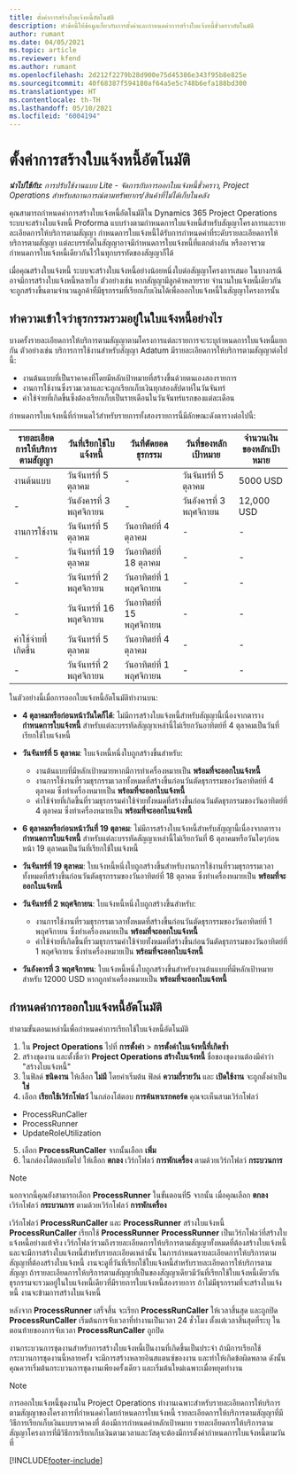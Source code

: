 ```yaml
---
title: ตั้งค่าการสร้างใบแจ้งหนี้อัตโนมัติ
description: หัวข้อนี้ให้ข้อมูลเกี่ยวกับการตั้งค่าและกำหนดค่าการสร้างใบแจ้งหนี้ชั่วคราวอัตโนมัติ
author: rumant
ms.date: 04/05/2021
ms.topic: article
ms.reviewer: kfend
ms.author: rumant
ms.openlocfilehash: 2d212f2279b28d900e75d45386e343f95b8e825e
ms.sourcegitcommit: 40f68387f594180af64a5e5c748b6efa188bd300
ms.translationtype: HT
ms.contentlocale: th-TH
ms.lasthandoff: 05/10/2021
ms.locfileid: "6004194"
---
```

# <a name="set-up-automatic-invoice-creation"></a>ตั้งค่าการสร้างใบแจ้งหนี้อัตโนมัติ 
 
_**นำไปใช้กับ:** การปรับใช้งานแบบ Lite - จัดการกับการออกใบแจ้งหนี้ชั่วคราว, Project Operations สำหรับสถานการณ์ตามทรัพยากร/สินค้าที่ไม่ได้เก็บในคลัง_

คุณสามารถกำหนดค่าการสร้างใบแจ้งหนี้อัตโนมัติใน Dynamics 365 Project Operations ระบบจะสร้างใบแจ้งหนี้ Proforma แบบร่างตามกำหนดการใบแจ้งหนี้สำหรับสัญญาโครงการและรายละเอียดการให้บริการตามสัญญา กำหนดการใบแจ้งหนี้ได้รับการกำหนดค่าที่ระดับรายละเอียดการให้บริการตามสัญญา แต่ละบรรทัดในสัญญาอาจมีกำหนดการใบแจ้งหนี้ที่แตกต่างกัน หรืออาจรวมกำหนดการใบแจ้งหนี้เดียวกันไว้ในทุกบรรทัดของสัญญาก็ได้

เมื่อคุณสร้างใบแจ้งหนี้ ระบบจะสร้างใบแจ้งหนี้อย่างน้อยหนึ่งใบต่อสัญญาโครงการเสมอ ในบางกรณี อาจมีการสร้างใบแจ้งหนี้หลายใบ ตัวอย่างเช่น หากสัญญามีลูกค้าหลายราย จำนวนใบแจ้งหนี้เดียวกันจะถูกสร้างขึ้นตามจำนวนลูกค้าที่มีธุรกรรมที่เรียกเก็บเงินได้เพื่อออกใบแจ้งหนี้ในสัญญาโครงการนั้น

## <a name="understand-how-transactions-are-included-on-an-invoice"></a>ทำความเข้าใจว่าธุรกรรมรวมอยู่ในใบแจ้งหนี้อย่างไร 

บางครั้งรายละเอียดการให้บริการตามสัญญาตามโครงการแต่ละรายการจะระบุกำหนดการใบแจ้งหนี้แยกกัน ตัวอย่างเช่น บริการการใช้งานสำหรับสัญญา Adatum มีรายละเอียดการให้บริการตามสัญญาต่อไปนี้:

- งานต้นแบบที่เป็นราคาคงที่โดยมีหลักเป้าหมายที่สร้างขึ้นด้วยตนเองสองรายการ
- งานการใช้งานซึ่งรวมเวลาและจะถูกเรียกเก็บเงินทุกสองสัปดาห์ในวันจันทร์
- ค่าใช้จ่ายที่เกิดขึ้นซึ่งต้องเรียกเก็บเป็นรายเดือนในวันจันทร์แรกของแต่ละเดือน

กำหนดการใบแจ้งหนี้ที่กำหนดไว้สำหรับรายการทั้งสองรายการนี้มีลักษณะดังตารางต่อไปนี้:

| รายละเอียดการให้บริการตามสัญญา | วันที่เรียกใช้ใบแจ้งหนี้ | วันที่ตัดยอดธุรกรรม | วันที่ของหลักเป้าหมาย | จำนวนเงินของหลักเป้าหมาย |
| --- | --- | --- | --- | --- |
| งานต้นแบบ | วันจันทร์ที่ 5 ตุลาคม | - | วันจันทร์ที่ 5 ตุลาคม | 5000 USD |
| - | วันอังคารที่ 3 พฤศจิกายน | - | วันอังคารที่ 3 พฤศจิกายน | 12,000 USD |
| งานการใช้งาน | วันจันทร์ที่ 5 ตุลาคม | วันอาทิตย์ที่ 4 ตุลาคม | - | - |
| - | วันจันทร์ที่ 19 ตุลาคม | วันอาทิตย์ที่ 18 ตุลาคม | - | - |
| - | วันจันทร์ที่ 2 พฤศจิกายน | วันอาทิตย์ที่ 1 พฤศจิกายน | - | - |
| - | วันจันทร์ที่ 16 พฤศจิกายน | วันอาทิตย์ที่ 15 พฤศจิกายน | - | - |
| ค่าใช้จ่ายที่เกิดขึ้น | วันจันทร์ที่ 5 ตุลาคม | วันอาทิตย์ที่ 4 ตุลาคม | - | - |
| - | วันจันทร์ที่ 2 พฤศจิกายน | วันอาทิตย์ที่ 1 พฤศจิกายน | - | - |

ในตัวอย่างนี้เมื่อการออกใบแจ้งหนี้อัตโนมัติทำงานบน:

- **4 ตุลาคมหรือก่อนหน้าวันใดก็ได้**: ไม่มีการสร้างใบแจ้งหนี้สำหรับสัญญานี้เนื่องจากตาราง **กำหนดการใบแจ้งหนี้** สำหรับแต่ละบรรทัดสัญญาเหล่านี้ไม่เรียกวันอาทิตย์ที่ 4 ตุลาคมเป็นวันที่เรียกใช้ใบแจ้งหนี้
- **วันจันทร์ที่ 5 ตุลาคม**: ใบแจ้งหนี้หนึ่งใบถูกสร้างขึ้นสำหรับ:

    - งานต้นแบบที่มีหลักเป้าหมายหากมีการทำเครื่องหมายเป็น **พร้อมที่จะออกใบแจ้งหนี้**
    - งานการใช้งานที่รวมธุรกรรมเวลาทั้งหมดที่สร้างขึ้นก่อนวันตัดธุรกรรมของวันอาทิตย์ที่ 4 ตุลาคม ซึ่งทำเครื่องหมายเป็น **พร้อมที่จะออกใบแจ้งหนี้**
    - ค่าใช้จ่ายที่เกิดขึ้นที่รวมธุรกรรมค่าใช้จ่ายทั้งหมดที่สร้างขึ้นก่อนวันตัดธุรกรรมของวันอาทิตย์ที่ 4 ตุลาคม ซึ่งทำเครื่องหมายเป็น **พร้อมที่จะออกใบแจ้งหนี้**
  
- **6 ตุลาคมหรือก่อนหน้าวันที่ 19 ตุลาคม**: ไม่มีการสร้างใบแจ้งหนี้สำหรับสัญญานี้เนื่องจากตาราง **กำหนดการใบแจ้งหนี้** สำหรับแต่ละบรรทัดสัญญาเหล่านี้ไม่เรียกวันที่ 6 ตุลาคมหรือวันใดๆก่อนหน้า 19 ตุลาคมเป็นวันที่เรียกใช้ใบแจ้งหนี้
- **วันจันทร์ที่ 19 ตุลาคม**: ใบแจ้งหนี้หนึ่งใบถูกสร้างขึ้นสำหรับงานการใช้งานที่รวมธุรกรรมเวลาทั้งหมดที่สร้างขึ้นก่อนวันตัดธุรกรรมของวันอาทิตย์ที่ 18 ตุลาคม ซึ่งทำเครื่องหมายเป็น **พร้อมที่จะออกใบแจ้งหนี้**
- **วันจันทร์ที่ 2 พฤศจิกายน**: ใบแจ้งหนี้หนึ่งใบถูกสร้างขึ้นสำหรับ:

    - งานการใช้งานที่รวมธุรกรรมเวลาทั้งหมดที่สร้างขึ้นก่อนวันตัดธุรกรรมของวันอาทิตย์ที่ 1 พฤศจิกายน ซึ่งทำเครื่องหมายเป็น **พร้อมที่จะออกใบแจ้งหนี้**
    - ค่าใช้จ่ายที่เกิดขึ้นที่รวมธุรกรรมค่าใช้จ่ายทั้งหมดที่สร้างขึ้นก่อนวันตัดธุรกรรมของวันอาทิตย์ที่ 1 พฤศจิกายน ซึ่งทำเครื่องหมายเป็น **พร้อมที่จะออกใบแจ้งหนี้**

- **วันอังคารที่ 3 พฤศจิกายน**: ใบแจ้งหนี้หนึ่งใบถูกสร้างขึ้นสำหรับงานต้นแบบที่มีหลักเป้าหมายสำหรับ 12000 USD หากถูกทำเครื่องหมายเป็น **พร้อมที่จะออกใบแจ้งหนี้**

## <a name="configure-automatic-invoicing"></a>กำหนดค่าการออกใบแจ้งหนี้อัตโนมัติ

ทำตามขั้นตอนเหล่านี้เพื่อกำหนดค่าการเรียกใช้ใบแจ้งหนี้อัตโนมัติ

1. ใน **Project Operations** ไปที่ **การตั้งค่า** > **การตั้งค่าใบแจ้งหนี้ที่เกิดซ้ำ**
2. สร้างชุดงาน และตั้งชื่อว่า **Project Operations สร้างใบแจ้งหนี้** ชื่อของชุดงานต้องมีคำว่า "สร้างใบแจ้งหนี้"
3. ในฟิลด์ **ชนิดงาน** ให้เลือก **ไม่มี** โดยค่าเริ่มต้น ฟิลด์ **ความถี่รายวัน** และ **เปิดใช้งาน** จะถูกตั้งค่าเป็น **ใช่**
4. เลือก **เรียกใช้เวิร์กโฟลว์** ในกล่องโต้ตอบ **การค้นหาเรกคอร์ด** คุณจะเห็นสามเวิร์กโฟลว์

- ProcessRunCaller
- ProcessRunner
- UpdateRoleUtilization

5. เลือก **ProcessRunCaller** จากนั้นเลือก **เพิ่ม**
6. ในกล่องโต้ตอบถัดไป ให้เลือก **ตกลง** เวิร์กโฟลว์ **การพักเครื่อง** ตามด้วยเวิร์กโฟลว์ **กระบวนการ** 

> [!NOTE]
> นอกจากนี้คุณยังสามารถเลือก **ProcessRunner** ในขั้นตอนที่5 จากนั้น เมื่อคุณเลือก **ตกลง** เวิร์กโฟลว์ **กระบวนการ** ตามด้วยเวิร์กโฟลว์ **การพักเครื่อง**

เวิร์กโฟลว์ **ProcessRunCaller** และ **ProcessRunner** สร้างใบแจ้งหนี้ **ProcessRunCaller** เรียกใช้ **ProcessRunner** **ProcessRunner** เป็นเวิร์กโฟลว์ที่สร้างใบแจ้งหนี้อย่างแท้จริง เวิร์กโฟลว์รวมถึงรายละเอียดการให้บริการตามสัญญาทั้งหมดที่ต้องสร้างใบแจ้งหนี้ และจะมีการสร้างใบแจ้งหนี้สำหรับรายละเอียดเหล่านั้น ในการกำหนดรายละเอียดการให้บริการตามสัญญาที่ต้องสร้างใบแจ้งหนี้ งานจะดูที่วันที่เรียกใช้ใบแจ้งหนี้สำหรับรายละเอียดการให้บริการตามสัญญา ถ้ารายละเอียดการให้บริการตามสัญญาที่เป็นของสัญญาเดียวมีวันที่เรียกใช้ใบแจ้งหนี้เดียวกัน ธุรกรรมจะรวมอยู่ในใบแจ้งหนี้เดียวที่มีรายการใบแจ้งหนี้สองรายการ ถ้าไม่มีธุรกรรมที่จะสร้างใบแจ้งหนี้ งานจะข้ามการสร้างใบแจ้งหนี้

หลังจาก **ProcessRunner** เสร็จสิ้น จะเรียก **ProcessRunCaller** ให้เวลาสิ้นสุด และถูกปิด **ProcessRunCaller** เริ่มต้นการจับเวลาที่ทำงานเป็นเวลา 24 ชั่วโมง ตั้งแต่เวลาสิ้นสุดที่ระบุ ในตอนท้ายของการจับเวลา **ProcessRunCaller** ถูกปิด

งานกระบวนการชุดงานสำหรับการสร้างใบแจ้งหนี้เป็นงานที่เกิดขึ้นเป็นประจำ ถ้ามีการเรียกใช้กระบวนการชุดงานนี้หลายครั้ง จะมีการสร้างหลายอินสแตนซ์ของงาน และทำให้เกิดข้อผิดพลาด ดังนั้นคุณควรเริ่มต้นกระบวนการชุดงานเพียงครั้งเดียว และเริ่มต้นใหม่เฉพาะเมื่อหยุดทำงาน

> [!NOTE]
> การออกใบแจ้งหนี้ชุดงานใน Project Operations ทำงานเฉพาะสำหรับรายละเอียดการให้บริการตามสัญญาของโครงการที่กำหนดค่าโดยกำหนดการใบแจ้งหนี้ รายละเอียดการให้บริการตามสัญญาที่มีวิธีการเรียกเก็บเงินแบบราคาคงที่ ต้องมีการกำหนดค่าหลักเป้าหมาย รายละเอียดการให้บริการตามสัญญาโครงการที่มีวิธีการเรียกเก็บเงินตามเวลาและวัสดุจะต้องมีการตั้งค่ากำหนดการใบแจ้งหนี้ตามวันที่


[!INCLUDE[footer-include](../../includes/footer-banner.md)]
